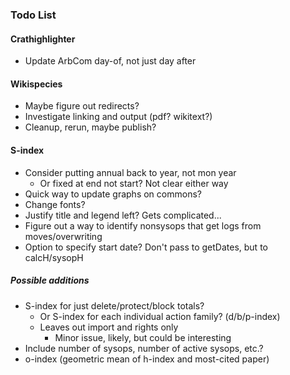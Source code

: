 ### Todo List
#### Crathighlighter
* Update ArbCom day-of, not just day after

#### Wikispecies
* Maybe figure out redirects?
* Investigate linking and output (pdf?  wikitext?)
* Cleanup, rerun, maybe publish?

#### S-index
* Consider putting annual back to year, not mon year
    * Or fixed at end not start?  Not clear either way
* Quick way to update graphs on commons?
* Change fonts?
* Justify title and legend left?  Gets complicated...
* Figure out a way to identify nonsysops that get logs from moves/overwriting
* Option to specify start date?  Don't pass to getDates, but to calcH/sysopH

##### Possible additions
* S-index for just delete/protect/block totals?
    * Or S-index for each individual action family? (d/b/p-index)
    * Leaves out import and rights only
        * Minor issue, likely, but could be interesting
* Include number of sysops, number of active sysops, etc.?
* o-index (geometric mean of h-index and most-cited paper)
